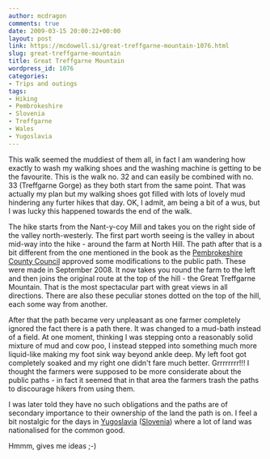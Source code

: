 ```yaml
---
author: mcdragon
comments: true
date: 2009-03-15 20:00:22+00:00
layout: post
link: https://mcdowell.si/great-treffgarne-mountain-1076.html
slug: great-treffgarne-mountain
title: Great Treffgarne Mountain
wordpress_id: 1076
categories:
- Trips and outings
tags:
- Hiking
- Pembrokeshire
- Slovenia
- Treffgarne
- Wales
- Yugoslavia
---
```


This walk seemed the muddiest of them all, in fact I am wandering how exactly to wash my walking shoes and the washing machine is getting to be the favourite. This is the walk no. 32 and can easily be combined with no. 33 (Treffgarne Gorge) as they both start from the same point. That was actually my plan but my walking shoes got filled with lots of lovely mud hindering any furter hikes that day. OK, I admit, am being a bit of a wus, but I was lucky this happened towards the end of the walk.

The hike starts from the Nant-y-coy Mill and takes you on the right side of the valley north-westerly. The first part worth seeing is the valley in about mid-way into the hike - around the farm at North Hill. The path after that is a bit different from the one mentioned in the book as the [Pembrokeshire County Council](http://www.pembrokeshire.gov.uk/) approved some modifications to the public path. These were made in September 2008. It now takes you round the farm to the left and then joins the original route at the top of the hill - the Great Treffgarne Mountain. That is the most spectacular part with great views in all directions. There are also these peculiar stones dotted on the top of the hill, each some way from another.

After that the path became very unpleasant as one farmer completely ignored the fact there is a path there. It was changed to a mud-bath instead of a field. At one moment, thinking I was stepping onto a reasonably solid mixture of mud and cow poo, I instead stepped into something much more liquid-like making my foot sink way beyond ankle deep. My left foot got completely soaked and my right one didn't fare much better. Grrrrrrrr!!! I thought the farmers were supposed to be more considerate about the public paths - in fact it seemed that in that area the farmers trash the paths to discourage hikers from using them.

I was later told they have no such obligations and the paths are of secondary importance to their ownership of the land the path is on. I feel a bit nostalgic for the days in [Yugoslavia](http://en.wikipedia.org/wiki/Yugoslavia) ([Slovenia](http://en.wikipedia.org/wiki/Slovenia)) where a lot of land was nationalised for the common good.

Hmmm, gives me ideas ;-)
